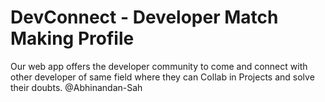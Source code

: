# DevConnect - Developer Match Making Profile
Our web app offers the developer community to come and connect with other developer of same field where they can Collab in Projects and solve their doubts.
@Abhinandan-Sah